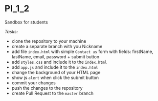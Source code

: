 # PI_1_2
Sandbox for students

*Tasks:*
- clone the repository to your machine 
- create a separate branch with you Nickname
- add file `index.html` with simple `Contact us` form with fields: firstName, lastName, email, password + submit button
- add `styles.css` and include it to the `index.html`
- add `app.js` and include it to the `index.html`
- change the background of your HTML page 
- show js `alert` when click the submit button
- commit your changes
- push the changes to the repository
- create Pull Request to the `master` branch
